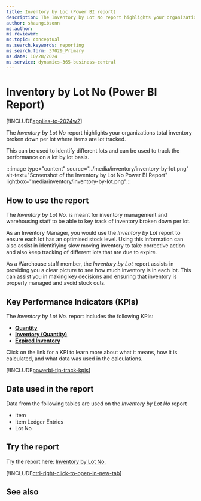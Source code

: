 ```yaml
---
title: Inventory by Loc (Power BI report)
description: The Inventory by Lot No report highlights your organizations total inventory broken down per lot.
author: shaungibsonn
ms.author: 
ms.reviewer: 
ms.topic: conceptual
ms.search.keywords: reporting
ms.search.form: 37029_Primary
ms.date: 10/28/2024
ms.service: dynamics-365-business-central
---
```


# Inventory by Lot No (Power BI Report)
[!INCLUDE[applies-to-2024w2](../includes/applies-to-2024w2.md)]


The *Inventory by Lot No* report highlights your organizations total inventory broken down per lot where items are lot tracked. 

This can be used to identify different lots and can be used to track the performance on a lot by lot basis.

:::image type="content" source="../media/inventory/inventory-by-lot.png" alt-text="Screenshot of the Inventory by Lot No Power BI Report" lightbox="media/inventory/inventory-by-lot.png":::

## How to use the report

The *Inventory by Lot No.* is meant for inventory management and warehousing staff to be able to key track of inventory broken down per lot.

As an Inventory Manager, you would use the *Inventory by Lot* report to ensure each lot has an optimised stock level. Using this information can also assist in identifiying slow moving inventory to take corrective action and also keep tracking of different lots that are due to expire.

As a Warehouse staff member, the *Inventory by Lot* report assists in providing you a clear picture to see how much inventory is in each lot. This can assist you in making key decisions and ensuring that inventory is properly managed and avoid stock outs.


## Key Performance Indicators (KPIs)

The *Inventory by Lot No.* report includes the following KPIs:

- [**Quantity**](####)
- [**Inventory (Quantity)**](####)
- [**Expired Inventory**](###)

Click on the link for a KPI to learn more about what it means, how it is calculated, and what data was used in the calculations. 

[!INCLUDE[powerbi-tip-track-kpis](../includes/powerbi-tip-track-kpis.md)]

## Data used in the report

Data from the following tables are used on the *Inventory by Lot No* report
- Item
- Item Ledger Entries
- Lot No


## Try the report

Try the report here: [Inventory by Lot No.](https://businesscentral.dynamics.com?page=37029)

[!INCLUDE[ctrl-right-click-to-open-in-new-tab](../includes/ctrl-right-click-to-open-in-new-tab.md)]

## See also